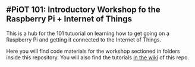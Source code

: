 #PiOT 101: Introductory Workshop fo the Raspberry Pi + Internet of Things
---

This is a hub for the 101 tutuorial on learning how to get going on a Raspberry Pi and getting it connected to the Internet of Things.


Here you will find code materials for the workshop sectioned in folders inside this repository. You will also find the tutorials [in the wiki](https://github.com/InitialState/piot-101/wiki) of this repo.